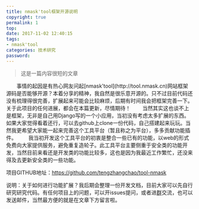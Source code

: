 ```yaml
---
title: nmask'tool框架开源说明
copyright: true
permalink: 1
top: 
date: 2017-11-02 12:40:15
tags:
- nmask'tool
categories: 技术研究
password:
---
```

<blockquote class="blockquote-center">这是一篇内容很短的文章</blockquote>
　　事情的起因是有热心网友问起[nmask'tool](http://tool.nmask.cn)网站框架源码是否能够开源？本着分享的精神，我自然是很乐意开源的。只不过目前代码还没有梳理得很完善，扩展起来可能会比较麻烦，后期有时间我会把框架完善一下。关于此项目的任何进展，都会在本篇更新，尽情期待！
<!--more -->
　　当然其实这也谈不上是框架，无非是自己用Django写的一个小应用，当初没有考虑太多扩展的东西。如果大家觉得看着还行，可以去github上clone一份代码，自己搭建起来玩玩。当然我更希望大家能一起来完善这个工具平台（暂且称之为平台），多多贡献功能插件。
　　我当初开发这个工具平台的初衷是整合一些已有的功能，以web的形式免费向大家提供服务，避免重复造轮子。此工具平台主要侧重于安全类的功能开发，当然目前来看还是开发类的功能比较多，这也是因为我最近工作繁忙，还没来得及去更新安全类的一些功能。

项目GITHUB地址：https://github.com/tengzhangchao/tool-nmask

说明：关于如何进行功能扩展？我后期会整理一份开发文档，目前大家可以先自行研究研究代码。有任何项目上的问题，可以开issues提问，或者进[群](http://home.nmask.cn)交流，也可以发送邮件，当然最方便的就是在文章下方留言啦。

